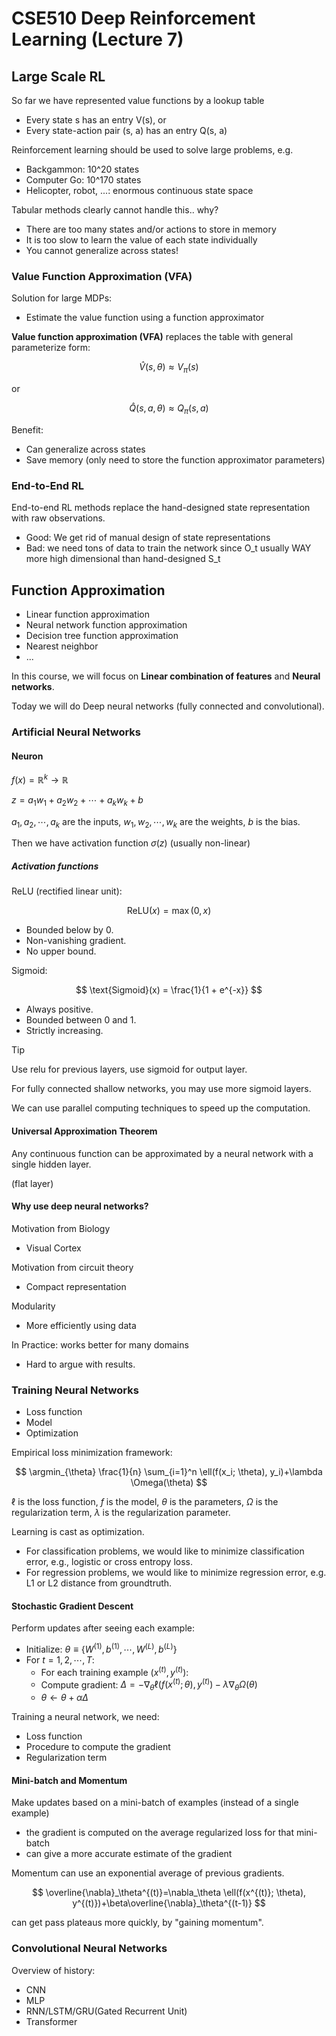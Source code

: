 # CSE510 Deep Reinforcement Learning (Lecture 7)

## Large Scale RL

So far we have represented value functions by a lookup table

- Every state s has an entry V(s), or
- Every state-action pair (s, a) has an entry Q(s, a)

Reinforcement learning should be used to solve large problems, e.g.

- Backgammon: 10^20 states
- Computer Go: 10^170 states
- Helicopter, robot, ...: enormous continuous state space

Tabular methods clearly cannot handle this.. why?

- There are too many states and/or actions to store in memory
- It is too slow to learn the value of each state individually
- You cannot generalize across states!

### Value Function Approximation (VFA)

Solution for large MDPs:

- Estimate the value function using a function approximator

**Value function approximation (VFA)** replaces the table with general parameterize form:

$$
\hat{V}(s, \theta) \approx V_\pi(s)
$$

or

$$
\hat{Q}(s, a, \theta) \approx Q_\pi(s, a)
$$

Benefit:

- Can generalize across states
- Save memory (only need to store the function approximator parameters)

### End-to-End RL

End-to-end RL methods replace the hand-designed state representation with raw observations.

- Good: We get rid of manual design of state representations
- Bad: we need tons of data to train the network since O_t usually WAY more high dimensional than hand-designed S_t

## Function Approximation

- Linear function approximation
- Neural network function approximation
- Decision tree function approximation
- Nearest neighbor 
- ...

In this course, we will focus on **Linear combination of features** and **Neural networks**.

Today we will do Deep neural networks (fully connected and convolutional).

### Artificial Neural Networks

#### Neuron

$f(x) = \mathbb{R}^k\to \mathbb{R}$

$z=a_1w_1+a_2w_2+\cdots+a_kw_k+b$

$a_1,a_2,\cdots,a_k$ are the inputs, $w_1,w_2,\cdots,w_k$ are the weights, $b$ is the bias.

Then we have activation function $\sigma(z)$ (usually non-linear)

##### Activation functions

ReLU (rectified linear unit):

$$
\text{ReLU}(x) = \max(0, x)
$$

- Bounded below by 0.
- Non-vanishing gradient.
- No upper bound.

Sigmoid:

$$
\text{Sigmoid}(x) = \frac{1}{1 + e^{-x}}
$$

- Always positive.
- Bounded between 0 and 1.
- Strictly increasing.

> [!TIP]
>
> Use relu for previous layers, use sigmoid for output layer.
>
> For fully connected shallow networks, you may use more sigmoid layers.

We can use parallel computing techniques to speed up the computation.

#### Universal Approximation Theorem

Any continuous function can be approximated by a neural network with a single hidden layer.

(flat layer)

#### Why use deep neural networks?

Motivation from Biology

- Visual Cortex

Motivation from circuit theory

- Compact representation

Modularity

- More efficiently using data

In Practice: works better for many domains

- Hard to argue with results.

### Training Neural Networks

- Loss function
- Model
- Optimization

Empirical loss minimization framework:

$$
\argmin_{\theta} \frac{1}{n} \sum_{i=1}^n \ell(f(x_i; \theta), y_i)+\lambda \Omega(\theta)
$$

$\ell$ is the loss function, $f$ is the model, $\theta$ is the parameters, $\Omega$ is the regularization term, $\lambda$ is the regularization parameter.

Learning is cast as optimization.

- For classification problems, we would like to minimize classification error, e.g., logistic or cross entropy loss.
- For regression problems, we would like to minimize regression error, e.g. L1 or L2 distance from groundtruth.

#### Stochastic Gradient Descent

Perform updates after seeing each example:

- Initialize: $\theta\equiv\{W^{(1)},b^{(1)},\cdots,W^{(L)},b^{(L)}\}$
- For $t=1,2,\cdots,T$:
  - For each training example $(x^{(t)},y^{(t)})$:
  - Compute gradient: $\Delta = -\nabla_\theta \ell(f(x^{(t)}; \theta), y^{(t)})-\lambda\nabla_\theta \Omega(\theta)$
  - $\theta \gets \theta + \alpha \Delta$

Training a neural network, we need:

- Loss function
- Procedure to compute the gradient
- Regularization term

#### Mini-batch and Momentum

Make updates based on a mini-batch of examples (instead of a single example)

- the gradient is computed on the average regularized loss for that mini-batch
- can give a more accurate estimate of the gradient

Momentum can use an exponential average of previous gradients.

$$
\overline{\nabla}_\theta^{(t)}=\nabla_\theta \ell(f(x^{(t)}; \theta), y^{(t)})+\beta\overline{\nabla}_\theta^{(t-1)}
$$

can get pass plateaus more quickly, by "gaining momentum".

### Convolutional Neural Networks

Overview of history:

- CNN
- MLP
- RNN/LSTM/GRU(Gated Recurrent Unit)
- Transformer



